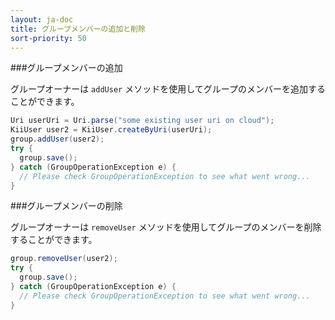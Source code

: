 ```yaml
---
layout: ja-doc
title: グループメンバーの追加と削除
sort-priority: 50
---
```

###グループメンバーの追加

グループオーナーは `addUser` メソッドを使用してグループのメンバーを追加することができます。

```java
Uri userUri = Uri.parse("some existing user uri on cloud");
KiiUser user2 = KiiUser.createByUri(userUri);
group.addUser(user2);
try {
  group.save();
} catch (GroupOperationException e) {
  // Please check GroupOperationException to see what went wrong...
}
```

###グループメンバーの削除

グループオーナーは `removeUser` メソッドを使用してグループのメンバーを削除することができます。

```java
group.removeUser(user2);
try {
  group.save();
} catch (GroupOperationException e) {
  // Please check GroupOperationException to see what went wrong...
}
```
